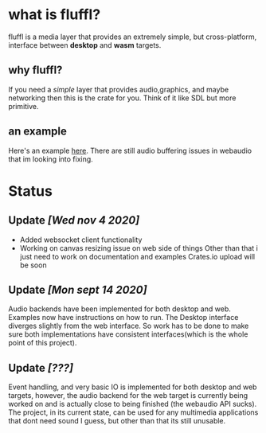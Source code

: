# what is fluffl?
fluffl is a media layer that provides an extremely simple, but cross-platform, interface between **desktop** and **wasm** targets.

## why fluffl? 
If you need a *simple* layer that provides audio,graphics, and maybe networking then this is the crate for you. 
Think of it like SDL but more primitive.

## an example
Here's an example <a href="http://k-c-dacosta.github.io/wasm_bins/examples/audio_ex_1/index.html">here</a>. There are still audio buffering issues in webaudio 
that im looking into fixing.

# Status
## Update *[Wed nov 4 2020]* 
- Added websocket client functionality 
- Working on canvas resizing issue on web side of things 
Other than that i just need to work on documentation and examples
Crates.io upload will be soon  

## Update *[Mon sept 14 2020]*

Audio backends have been implemented for both desktop and web.
Examples now have instructions on how to run. 
The Desktop interface diverges slightly from the web interface. So work has to be done to make sure both implementations have consistent interfaces(which is the whole point of this project).

## Update *[???]*

Event handling, and very basic IO is implemented for both desktop and web targets, 
however, the audio backend for the web target is currently being worked on and is actually  close to being finished (the webaudio API sucks).  
The project, in its current state, can be used for any multimedia applications that dont need sound I guess, but other than that its still unusable.